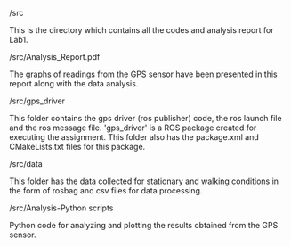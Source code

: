 /src

This is the directory which contains all the codes and analysis report for Lab1. 


/src/Analysis_Report.pdf

The graphs of readings from the GPS sensor have been presented in this report along with the data analysis. 


/src/gps_driver

This folder contains the gps driver (ros publisher) code, the ros launch file and the ros message file. 'gps_driver' is a ROS package created for executing the assignment. This folder also has the package.xml and CMakeLists.txt files for this package. 


/src/data

This folder has the data collected for stationary and walking conditions in the form of rosbag and csv files for data processing. 


/src/Analysis-Python scripts

Python code for analyzing and plotting the results obtained from the GPS sensor. 

